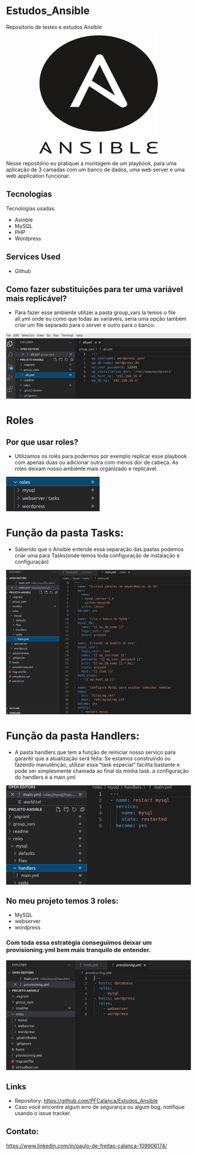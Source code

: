 # Estudos_Ansible
<p>
Repositorio de testes e estudos Ansible
</p>
<p align='center'>
<img src="https://github.com/PFCalanca/Estudos_Ansible/blob/master/readme/Ansible_logo.svg.png" width="324" height="324">
</p>

Nesse repositório eu pratiquei a montagem de um playbook, para uma aplicação de 3 camadas
com um banco de dados, uma web server e uma web application funcionar.



## Tecnologias 

Tecnologias usadas.

* Asinble
* MySQL
* PHP
* Wordpress

## Services Used

* Github

## Como fazer substituições para ter uma variável mais replicável?

* Para fazer esse ambiente utilizei a pasta group_vars la temos o file all.yml onde eu como que todas as variáveis, seria uma opção também criar um file separado
  para o server e outro para o banco.

![Homepage image](https://github.com/PFCalanca/Estudos_Ansible/blob/master/readme/var.png)


# Roles

## Por que usar roles?
- Utilizamos os rolês para podermos por exemplo replicar  esse playbook com apenas duas ou adicionar outra com menos dor de cabeça. 
  As roles deixam nosso ambiente mais organizado e replicável.
  
  
![Posts](https://github.com/PFCalanca/Estudos_Ansible/blob/master/readme/Roles.png)

# Função da pasta Tasks:
  - Sabendo que o Ansible entende essa separação das pastas podemos criar uma para Tasks(onde temos toda configuração de instalação e configuração)
  
  
![Posts](https://github.com/PFCalanca/Estudos_Ansible/blob/master/readme/task_mysql.png)

# Função da pasta Handlers:
  - A pasta handlers que tem a função de reiniciar nosso serviço para garantir que a atualização será feita. Se estamos construindo ou fazendo manutenção, utilizar essa “task especial” facilita bastante e pode ser simplesmente chamada ao final da minha task.
    a configuração do handlers é  a main.yml 

![Posts](https://github.com/PFCalanca/Estudos_Ansible/blob/master/readme/handlers.png)


  
## No meu projeto temos 3 roles:
  - MySQL
  - webserver
  - wordpress


### Com toda essa estratégia conseguimos deixar um provisioning.yml bem mais tranquilo de entender.
![Post show](https://github.com/PFCalanca/Estudos_Ansible/blob/master/readme/prov.png)



## Links
  - Repository: https://github.com/PFCalanca/Estudos_Ansible
  - Caso você encontre algum erro de segurança ou algum bug, notifique usando o issue tracker.
## Contato:
  https://www.linkedin.com/in/paulo-de-freitas-calanca-109906174/
